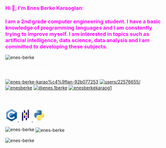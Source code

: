 <h3 align="left" style="color: #ff00ff;">Hi 👋, I'm Enes Berke Karaoglan:</h3>
<h3 align="left" style="color: #ff00ff;">I am a 2nd grade computer engineering student. I have a basic knowledge of programming languages and I am constantly trying to improve myself. I am interested in topics such as artificial intelligence, data science, data analysis and I am committed to developing these subjects.</h3>


<p align="left"> <img src="https://komarev.com/ghpvc/?username=enes-berke&label=Profile%20Views&color=808080&style=flat" alt="enes-berke" /> </p>



<h3 align="left" style="color: #ffffff;">Connect with me:</h3>
<p align="left">
<a href="https://linkedin.com/in/enes-berke-karao%c4%9flan-92b077253" target="blank"><img align="center" src="https://raw.githubusercontent.com/rahuldkjain/github-profile-readme-generator/master/src/images/icons/Social/linked-in-alt.svg" alt="enes-berke-karao%c4%9flan-92b077253" height="30" width="40" /></a>
<a href="https://stackoverflow.com/users/users/22576655/" target="blank"><img align="center" src="https://raw.githubusercontent.com/rahuldkjain/github-profile-readme-generator/master/src/images/icons/Social/stack-overflow.svg" alt="users/22576655/" height="30" width="40" /></a>
<a href="https://kaggle.com/enesberke" target="blank"><img align="center" src="https://raw.githubusercontent.com/rahuldkjain/github-profile-readme-generator/master/src/images/icons/Social/kaggle.svg" alt="enesberke" height="30" width="40" /></a>
<a href="https://medium.com/@enes.1berke" target="blank"><img align="center" src="https://raw.githubusercontent.com/rahuldkjain/github-profile-readme-generator/master/src/images/icons/Social/medium.svg" alt="@enes.1berke" height="30" width="40" /></a>
<a href="https://www.hackerrank.com/enesberkekaraog1" target="blank"><img align="center" src="https://raw.githubusercontent.com/rahuldkjain/github-profile-readme-generator/master/src/images/icons/Social/hackerrank.svg" alt="enesberkekaraog1" height="30" width="40" /></a>
</p>

<h3 align="left" style="color: #ffffff;">Languages and Tools:</h3>

<p align="left"> <a href="https://www.cprogramming.com/" target="_blank" rel="noreferrer"> <img src="https://raw.githubusercontent.com/devicons/devicon/master/icons/c/c-original.svg" alt="c" width="40" height="40"/> </a> <a href="https://pandas.pydata.org/" target="_blank" rel="noreferrer"> <img src="https://raw.githubusercontent.com/devicons/devicon/2ae2a900d2f041da66e950e4d48052658d850630/icons/pandas/pandas-original.svg" alt="pandas" width="40" height="40"/> </a> <a href="https://www.python.org" target="_blank" rel="noreferrer"> <img src="https://raw.githubusercontent.com/devicons/devicon/master/icons/python/python-original.svg" alt="python" width="40" height="40"/> </a> </p>

<p><img align="left" src="https://github-readme-stats.vercel.app/api/top-langs?username=enes-berke&show_icons=true&locale=en&layout=compact" alt="enes-berke" /></p>

<p>&nbsp;<img align="center" src="https://github-readme-stats.vercel.app/api?username=enes-berke&show_icons=true&locale=en" alt="enes-berke" /></p>

<p><img align="center" src="https://github-readme-streak-stats.herokuapp.com/?user=enes-berke&" alt="enes-berke" /></p>
